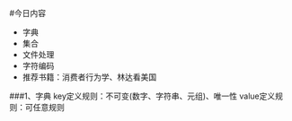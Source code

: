 #今日内容
+   字典
+   集合
+   文件处理
+   字符编码
+   推荐书籍：消费者行为学、林达看美国

###1、字典
     key定义规则：不可变(数字、字符串、元组)、唯一性
     value定义规则：可任意规则
